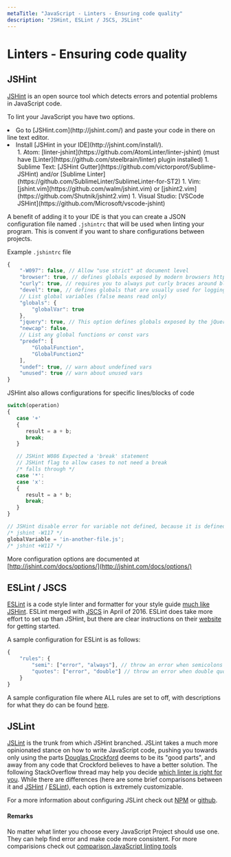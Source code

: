 ```yaml
---
metaTitle: "JavaScript - Linters - Ensuring code quality"
description: "JSHint, ESLint / JSCS, JSLint"
---
```


# Linters - Ensuring code quality



## JSHint


[JSHint](http://jshint.com/) is an open source tool which detects errors and potential problems in JavaScript code.

To lint your JavaScript you have two options.

<li>Go to [JSHint.com](http://jshint.com/) and paste your code in there
on line text editor.</li>
<li>Install [JSHint in your IDE](http://jshint.com/install/).
<ul>
1. Atom: [linter-jshint](https://github.com/AtomLinter/linter-jshint) (must have [Linter](https://github.com/steelbrain/linter) plugin installed)
1. Sublime Text: [JSHint Gutter](https://github.com/victorporof/Sublime-JSHint) and/or [Sublime Linter](https://github.com/SublimeLinter/SublimeLinter-for-ST2)
1. Vim: [jshint.vim](https://github.com/walm/jshint.vim) or [jshint2.vim](https://github.com/Shutnik/jshint2.vim)
1. Visual Studio: [VSCode JSHint](https://github.com/Microsoft/vscode-jshint)
</ul>
</li>

A benefit of adding it to your IDE is that you can create a JSON configuration file named `.jshintrc` that will be used when linting your program. This is convent if you want to share configurations between projects.

Example `.jshintrc` file

```js
{
    "-W097": false, // Allow "use strict" at document level
    "browser": true, // defines globals exposed by modern browsers http://jshint.com/docs/options/#browser
    "curly": true, // requires you to always put curly braces around blocks in loops and conditionals http://jshint.com/docs/options/#curly
    "devel": true, // defines globals that are usually used for logging poor-man's debugging: console, alert, etc. http://jshint.com/docs/options/#devel
    // List global variables (false means read only)
    "globals": {
        "globalVar": true
    },
    "jquery": true, // This option defines globals exposed by the jQuery JavaScript library.
    "newcap": false,
    // List any global functions or const vars
    "predef": [
        "GlobalFunction",
        "GlobalFunction2"
    ],
    "undef": true, // warn about undefined vars
    "unused": true // warn about unused vars
}

```

JSHint also allows configurations for specific lines/blocks of code

```js
switch(operation)
{
   case '+'
   {
      result = a + b;
      break;
   }

   // JSHint W086 Expected a 'break' statement
   // JSHint flag to allow cases to not need a break
   /* falls through */
   case '*':
   case 'x':
   {
      result = a * b;
      break;
   }
}

// JSHint disable error for variable not defined, because it is defined in another file
/* jshint -W117 */
globalVariable = 'in-another-file.js';
/* jshint +W117 */

```

More configuration options are documented at [http://jshint.com/docs/options/](http://jshint.com/docs/options/)



## ESLint / JSCS


[ESLint](http://eslint.org/) is a code style linter and formatter for your style guide [much like JSHint](http://www.slant.co/versus/8627/8628/%7Ejshint_vs_eslint). ESLint merged with [JSCS](https://medium.com/@markelog/jscs-end-of-the-line-bc9bf0b3fdb2#.h2cktyall) in April of 2016. ESLint does take more effort to set up than JSHint, but there are clear instructions on their [website](http://eslint.org/docs/user-guide/getting-started) for getting started.

A sample configuration for ESLint is as follows:

```js
{
    "rules": {
        "semi": ["error", "always"], // throw an error when semicolons are detected 
        "quotes": ["error", "double"] // throw an error when double quotes are detected
    }
}

```

A sample configuration file where ALL rules are set to off, with descriptions for what they do can be found [here](https://gist.github.com/cletusw/e01a85e399ab563b1236).



## JSLint


[JSLint](http://www.jslint.com/) is the trunk from which JSHint branched. JSLint takes a much more opinionated stance on how to write JavaScript code, pushing you towards only using the parts [Douglas Crockford](http://crockford.com/) deems to be its "good parts", and away from any code that Crockford believes to have a better solution. The following StackOverflow thread may help you decide [which linter is right for you](http://stackoverflow.com/a/6803574/6194193). While there are differences (here are some brief comparisons between it and [JSHint](http://www.slant.co/versus/8627/8626/%7Ejshint_vs_jslint) / [ESLint](http://www.slant.co/versus/8628/8626/%7Eeslint_vs_jslint)), each option is extremely customizable.

For a more information about configuring JSLint check out [NPM](https://www.npmjs.com/package/jslint) or [github](https://gist.github.com/bretdavidson/3189814#file-jslint-options-descriptions).



#### Remarks


No matter what linter you choose every JavaScript Project should use one. They can help find error and make code more consistent. For more comparisions check out [comparison JavaScript linting tools](https://www.sitepoint.com/comparison-javascript-linting-tools/)

